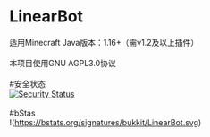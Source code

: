 # LinearBot
适用Minecraft Java版本：1.16+（需v1.2及以上插件）<br>
<br>
本项目使用GNU AGPL3.0协议
<br>
<br>
#安全状态
<br>
[![Security Status](https://s.murphysec.com/badge/LinearBit/LinearBot.svg)](https://www.murphysec.com/p/LinearBit/LinearBot)
<br>
<br>
#bStas
<br>
!(https://bstats.org/signatures/bukkit/LinearBot.svg)
